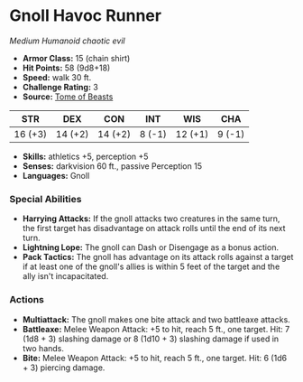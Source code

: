 # Gnoll Havoc Runner

*Medium* *Humanoid* *chaotic evil*

- **Armor Class:** 15 (chain shirt)
- **Hit Points:** 58 (9d8+18)
- **Speed:** walk 30 ft.
- **Challenge Rating:** 3
- **Source:** [Tome of Beasts](https://koboldpress.com/kpstore/product/tome-of-beasts-for-5th-edition-print/)

| STR | DEX | CON | INT | WIS | CHA |
| --- | --- | --- | --- | --- | --- |
| 16 (+3) | 14 (+2) | 14 (+2) | 8 (-1) | 12 (+1) | 9 (-1) |

- **Skills:** athletics +5, perception +5
- **Senses:** darkvision 60 ft., passive Perception 15
- **Languages:** Gnoll
### Special Abilities
- **Harrying Attacks:** If the gnoll attacks two creatures in the same turn, the first target has disadvantage on attack rolls until the end of its next turn.
- **Lightning Lope:** The gnoll can Dash or Disengage as a bonus action.
- **Pack Tactics:** The gnoll has advantage on its attack rolls against a target if at least one of the gnoll's allies is within 5 feet of the target and the ally isn't incapacitated.
### Actions
- **Multiattack:** The gnoll makes one bite attack and two battleaxe attacks.
- **Battleaxe:** Melee Weapon Attack: +5 to hit, reach 5 ft., one target. Hit: 7 (1d8 + 3) slashing damage or 8 (1d10 + 3) slashing damage if used in two hands.
- **Bite:** Melee Weapon Attack: +5 to hit, reach 5 ft., one target. Hit: 6 (1d6 + 3) piercing damage.
